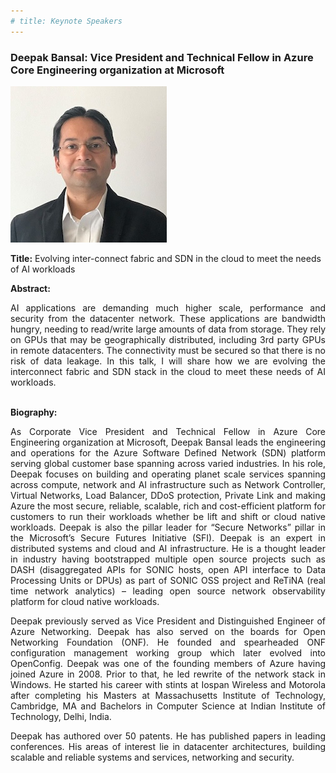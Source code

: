 ```yaml
---
# title: Keynote Speakers
---
```


### Deepak Bansal: Vice President and Technical Fellow in Azure Core Engineering organization at Microsoft

<img src="/assets/img/speaker-deepak-size250.jpeg">

**Title:** Evolving inter-connect fabric and SDN in the cloud to meet the needs of AI workloads

**Abstract:** 
<div style="text-align: justify; text-indent: 0em;">
AI applications are demanding much higher scale, performance and security from the datacenter network. These applications are bandwidth hungry, needing to read/write large amounts of data from storage. They rely on GPUs that may be geographically distributed, including 3rd party GPUs in remote datacenters. The connectivity must be secured so that there is no risk of data leakage. In this talk, I will share how we are evolving the interconnect fabric and SDN stack in the cloud to meet these needs of AI workloads.
</div> 
<br>

**Biography:** 
<div style="text-align: justify; text-indent: 0em;">
<p>
As Corporate Vice President and Technical Fellow in Azure Core Engineering organization at Microsoft, Deepak Bansal leads the engineering and operations for the Azure Software Defined Network (SDN) platform serving global customer base spanning across varied industries. In his role, Deepak focuses on building and operating planet scale services spanning across compute, network and AI infrastructure such as Network Controller, Virtual Networks, Load Balancer, DDoS protection, Private Link and making Azure the most secure, reliable, scalable, rich and cost-efficient platform for customers to run their workloads whether be lift and shift or cloud native workloads. Deepak is also the pillar leader for “Secure Networks” pillar in the Microsoft’s Secure Futures Initiative (SFI). Deepak is an expert in distributed systems and cloud and AI infrastructure. He is a thought leader in industry having bootstrapped multiple open source projects such as DASH (disaggregated APIs for SONIC hosts, open API interface to Data Processing Units or DPUs) as part of SONIC OSS project and ReTiNA (real time network analytics) – leading open source network observability platform for cloud native workloads.
</p>

<p>
Deepak previously served as Vice President and Distinguished Engineer of Azure Networking. Deepak has also served on the boards for Open Networking Foundation (ONF). He founded and spearheaded ONF configuration management working group which later evolved into OpenConfig. Deepak was one of the founding members of Azure having joined Azure in 2008. Prior to that, he led rewrite of the network stack in Windows. He started his career with stints at Iospan Wireless and Motorola after completing his Masters at Massachusetts Institute of Technology, Cambridge, MA and Bachelors in Computer Science at Indian Institute of Technology, Delhi, India.
</p>
<p>
Deepak has authored over 50 patents. He has published papers in leading conferences. His areas of interest lie in datacenter architectures, building scalable and reliable systems and services, networking and security.
</p>
